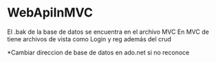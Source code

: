 # WebApiInMVC
El .bak de la base de datos se encuentra en el archivo MVC 
En MVC de tiene archivos de vista como Login y reg además del crud

*Cambiar direccion de base de datos en ado.net si no reconoce

